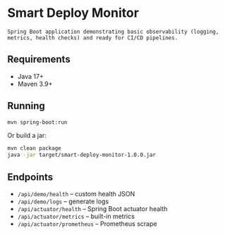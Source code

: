 # Smart Deploy Monitor

    Spring Boot application demonstrating basic observability (logging, metrics, health checks) and ready for CI/CD pipelines.

## Requirements
- Java 17+
- Maven 3.9+

## Running
```bash
mvn spring-boot:run
```

Or build a jar:
```bash
mvn clean package
java -jar target/smart-deploy-monitor-1.0.0.jar
```

## Endpoints
- `/api/demo/health` – custom health JSON
- `/api/demo/logs` – generate logs
- `/api/actuator/health` – Spring Boot actuator health
- `/api/actuator/metrics` – built-in metrics
- `/api/actuator/prometheus` – Prometheus scrape

